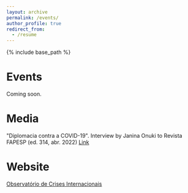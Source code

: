 ```yaml
---
layout: archive
permalink: /events/
author_profile: true
redirect_from:
  - /resume
---
```


{% include base_path %}

Events
======
Coming soon.
 
Media
======
"Diplomacia contra a COVID-19". Interview by Janina Onuki to Revista FAPESP (ed. 314, abr. 2022) [Link](https://revistapesquisa.fapesp.br/diplomacia-contra-a-covid-19/)
 
Website
======
[Observatório de Crises Internacionais](https://sites.ufpe.br/oci/)
